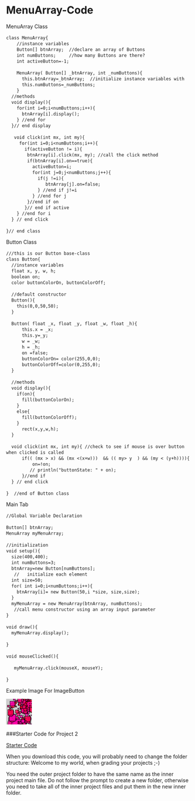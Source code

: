 # MenuArray-Code

MenuArray Class
```
class MenuArray{
    //instance variables
    Button[] btnArray;  //declare an array of Buttons
    int numButtons;     //how many Buttons are there?
    int activeButton=-1;
    
    MenuArray( Button[] _btnArray, int _numButtons){
      this.btnArray=_btnArray;  //initialize instance variables with 
      this.numButtons=_numButtons;
    }
  //methods 
  void display(){
    for(int i=0;i<numButtons;i++){
      btnArray[i].display();
    } //end for
  }// end display
    
   void click(int mx, int my){
     for(int i=0;i<numButtons;i++){
       if(activeButton != i){
        btnArray[i].click(mx, my); //call the click method
        if(btnArray[i].on==true){
          activeButton=i;
          for(int j=0;j<numButtons;j++){
            if(j !=i){
               btnArray[j].on=false;
            } //end if j!=i
          } //end for j
        }//end if on
       }// end if active
    } //end for i
  } // end click
  
}// end class
```
Button Class

```
///this is our Button base-class
class Button{
  //instance variables
  float x, y, w, h;
  boolean on;
  color buttonColorOn, buttonColorOff;

  //default constructor
  Button(){
    this(0,0,50,50); 
  }

  Button( float _x, float _y, float _w, float _h){
      this.x = _x;
      this.y=_y;
      w = _w;
      h = _h;
      on =false;
      buttonColorOn= color(255,0,0);
      buttonColorOff=color(0,255,0);
  }

  //methods
  void display(){
    if(on){
      fill(buttonColorOn);
    }
    else{
      fill(buttonColorOff);
    }
      rect(x,y,w,h);
  }

  void click(int mx, int my){ //check to see if mouse is over button when clicked is called
      if(( (mx > x) && (mx <(x+w)))  && (( my> y  ) && (my < (y+h)))){
          on=!on; 
         // println("buttonState: " + on);
      }//end if
  } // end click

}  //end of Button class
```


Main Tab

```
//Global Variable Declaration

Button[] btnArray;
MenuArray myMenuArray;

//initialization
void setup(){
  size(400,400);
  int numButtons=3;
  btnArray=new Button[numButtons];
   //   initialize each element
  int size=50;
  for( int i=0;i<numButtons;i++){
    btnArray[i]= new Button(50,i *size, size,size);
  }
  myMenuArray = new MenuArray(btnArray, numButtons);
   //call menu constructor using an array input parameter
}                            

void draw(){
  myMenuArray.display();

}

void mouseClicked(){
 
   myMenuArray.click(mouseX, mouseY);

}
```

Example Image For ImageButton

![](pattern1Btn.png)


###Starter Code for Project 2

[Starter Code](https://utdallas.box.com/s/flwdhgajic2y6jj5957w3qyffpuy40pm)

When you download this code, you will probably need to change the folder structure:  Welcome to my world, when grading your projects ;-)

You need the outer project folder to have the same name as the inner project main file.  Do not follow the prompt to create a new folder, otherwise you need to take all of the inner project files and put them in the new inner folder. 

